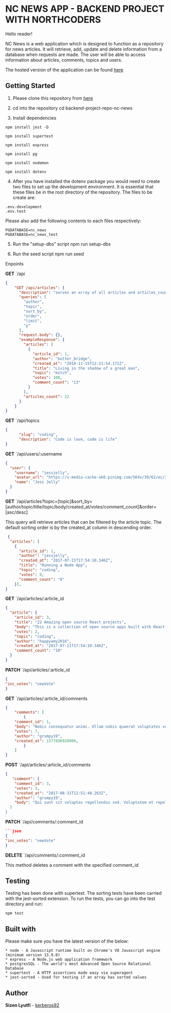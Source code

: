 # NC NEWS APP - BACKEND PROJECT WITH NORTHCODERS

Hello reader!

NC News is a web application which is designed to function as a repository for news articles. It will retrieve, add, update and delete information from a database when requests are made. The user will be able to access information about articles, comments, topics and users.

The hosted version of the application can be found [here](https://sizens-nc-news-app.herokuapp.com/api)

## Getting Started

1. Please clone this repository from [here](https://github.com/kerberos16/backend-project-repo-nc-news)

2. cd into the repository
cd backend-project-repo-nc-news

3. Install dependencies

```
npm install jest -D

npm install supertest

npm install express

npm install pg

npm install nodemon

npm install dotenv
```

4. After you have installed the dotenv package you would need to create two files to set up the development environment. It is essential that these files be in the root directory of the repository.
The files to be create are:

```
.env.development
.env.test
```

Please also add the following contents to each files respectively:

```
PGDATABASE=nc_news
PGDATABASE=nc_news_test
```

5. Run the "setup-dbs" script
npm run setup-dbs

6. Run the seed script
npm run seed

Enpoints

**GET** `/api
```json
{
    "GET /api/articles": {
      "description": "serves an array of all articles and articles_count which is the total number of articles before limit and p is queried",
      "queries": [
        "author",
        "topic",
        "sort_by",
        "order",
        "limit",
        "p"
      ],
      "request.body": {},
      "exampleResponse": {
        "articles": [
          {
            "article_id": 1,
            "author": "butter_bridge",
            "created_at": "2018-11-15T12:21:54.171Z",
            "title": "Living in the shadow of a great man",
            "topic": "mitch",
            "votes": 100,
            "comment_count": "13"
          }
        ],
        "articles_count": 22
      }
    }
}
```
**GET** `/api/topics
```json
{
      "slug": "coding",
      "description": "Code is love, code is life"
}
```
**GET** `/api/users/:username
```json
{
  "user": {
    "username": "jessjelly",
    "avatar_url": "https://s-media-cache-ak0.pinimg.com/564x/39/62/ec/3962eca164e60cf46f979c1f57d4078b.jpg",
    "name": "Jess Jelly"
  }
}
```
**GET** `/api/articles?topic=[topic]&sort_by=[author/topic/title/topic/body/created_at/votes/comment_count]&order=[asc/desc]

This query will retrieve articles that can be filtered by the article topic. The default sorting order is by the created_at column in descending order.

```json
 {
  "articles": [
    {
      "article_id": 1,
      "author": "jessjelly",
      "created_at": "2017-07-21T17:54:10.346Z",
      "title": "Running a Node App",
      "topic": "coding",
      "votes": 0,
      "comment_count": "8"
    }],
}
```
**GET** `/api/articles/:article_id
```json
{
  "article": {
    "article_id": 3,
    "title": "22 Amazing open source React projects",
    "body": "This is a collection of open source apps built with React.JS library. In this observation, we compared nearly 800 projects to pick the top 22. (React Native: 11, React: 11)...",
    "votes": 2,
    "topic": "coding",
    "author": "happyamy2016",
    "created_at": "2017-07-21T17:54:10.346Z",
    "comment_count": "10"
  }
}
```
**PATCH** `/api/articles/:article_id
```json
{
"inc_votes": "newVote"
}
```
**GET** `/api/articles/:article_id/comments
```json
{
    "comments": [
        {
    "comment_id": 1,
    "body": "Nobis consequatur animi. Ullam nobis quaerat voluptates veniam.",
    "votes": 7,
    "author": "grumpy19",
    "created_at": 1577890920000,
        }
    ]
}
```
**POST** `/api/articles/:article_id/comments
```json
{
   "comment": {
    "comment_id": 3,
    "votes": 3,
    "created_at": "2017-08-31T12:51:40.263Z",
    "author": "grumpy19",
    "body": "Qui sunt sit voluptas repellendus sed. Voluptatem et repellat fugiat.
  }
}
```
**PATCH** `/api/comments/:comment_id
```json
```json
{
"inc_votes": "newVote"
}
```
**DELETE** `/api/comments/:comment_id

This method deletes a comment with the specified comment_id

## Testing

Testing has been done with supertest. The sorting tests have been carried with the jest-sorted extension.
To run the tests, you can go into the test directory and run:

```
npm test
```

## Built with

Please make sure you have the latest version of the below:

```
* node - A Javascript runtime built on Chrome's V8 Javascript engine (minimum version 13.9.0)
* express - A Node.js web application framework
* postgresSQL - The world's most Advanced Open Source Relational Database
* supertest - A HTTP assertions made easy via superagent
* jest-sorted - Used for testing if an array has sorted values
```

## Author
**Sizen Lyutfi** - [kerberos92](https://github.com/kerberos16)

